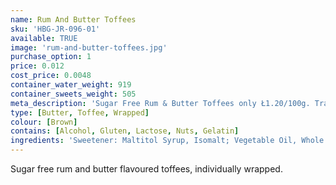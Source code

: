 ```yaml
---
name: Rum And Butter Toffees
sku: 'HBG-JR-096-01'
available: TRUE
image: 'rum-and-butter-toffees.jpg'
purchase_option: 1
price: 0.012
cost_price: 0.0048
container_water_weight: 919
container_sweets_weight: 505
meta_description: 'Sugar Free Rum & Butter Toffees only Ł1.20/100g. Traditional sweets and more at Humbugs Confectionery Store. Specialists in satisfying your sweet tooth!'
type: [Butter, Toffee, Wrapped]
colour: [Brown]
contains: [Alcohol, Gluten, Lactose, Nuts, Gelatin]
ingredients: 'Sweetener: Maltitol Syrup, Isomalt; Vegetable Oil, Whole Milk Powder, Butter, Emulsifier: Soy Lecithin; Flavours'
---
```

Sugar free rum and butter flavoured toffees, individually wrapped.